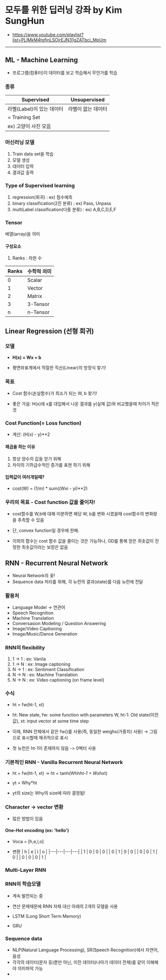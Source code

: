 # 모두를 위한 딥러닝 강좌 by Kim SungHun
* https://www.youtube.com/playlist?list=PLlMkM4tgfjnLSOjrEJN31gZATbcj_MpUm
----------------------

## ML - Machine Learning
* 프로그램(컴퓨터)이 데이터를 보고 학습해서 무언가를 학습

### 종류
| Supervised | Unsupervised |
|------------|--------------|
| 라벨(Label)이 있는 데이터 | 라벨이 없는 데이터 |
| = Training Set |   |
| ex) 고양이 사진 모음 |   |


### 머신러닝 모델
1. Train data set을 학습
2. 모델 생성
3. 데이터 입력
4. 결과값 출력

### Type of Supervised learning
1. regression(회귀) : ex) 점수예측
2. binary classification(2진 분류) : ex) Pass, Unpass
3. multiLabel classification(다중 분류) : ex) A,B,C,D,E,F

### Tensor
배열(array)을 의미

#### 구성요소
1. Ranks : 차원 수

| Ranks | 수학적 의미 |
|-------|------------|
| 0 | Scalar |
| 1 | Vector |
| 2 | Matrix |
| 3 | 3-Tensor |
| n | n-Tensor |

## Linear Regression (선형 회귀)
### 모델
* <b>H(x) = Wx + b</b>

* 평면좌표계에서 적절한 직선(Linear)의 방정식 찾기! 
### 목표
* Cost 함수(손실함수)가 최소가 되는 W, b 찾기!

* 좋은 가설: H(x)에 x를 대입해서 나온 결과를 y(실제 값)와 비교했을때 차이가 적은 것

### Cost Function(= Loss function)
* 계산: (H(x) - y)**2 

#### 제곱을 하는 이유
1. 항상 양수의 값을 얻기 위해
2. 차이의 기하급수적인 증가를 표현 하기 위해

#### 입력값이 여러개일때?
* cost(W) = (1/m) * sum((Wxi - yi)**2)

### 우리의 목표 - Cost function 값을 줄이자!
* cost함수를 W,b에 대해 미분하면 해당 W, b를 변화 시켰을때 cost함수의 변화량을 추측할 수 있음

* 단, convex function일 경우에 한해.
* 이외의 함수는 cost 함수 값을 줄이는 것은 가능하나, GD를 통해 얻은 최솟값이 진정한 최솟값이라는 보장은 없음

## RNN - Recurrent Neural Network
* Neural Network의 꽃!
* Sequence data 처리를 위해, 각 뉴런의 결과(state)를 다음 뉴런에 전달

### 활용처
* Language Model -> 연관어
* Speech Recognition
* Machine Translation
* Conversasion Modeling / Question Answering
* Image/Video Captioning
* Image/Music/Dance Generation

### RNN의 flexibility
1. 1 -> 1 : ex: Vanila
2. 1 -> N : ex: Image captioning
3. N -> 1 : ex: Sentiment Classification
4. N -> N : ex: Machine Translation
5. N -> N : ex: Video captioning (on frame level)

### 수식
* ht = fw(ht-1, xt)
* ht: New state, fw: some function with parameters W, ht-1: Old state(이전 값), xt: input vector at some time step
* 이때, RNN 전체에서 같은 fw()를 사용(즉, 동일한 weighs(가중치) 사용) -> 그림으로 표시할때 재귀적으로 표시

* 첫 뉴런은 ht-1이 존재하지 않음 -> 0벡터 사용

### 기본적인 RNN - Vanilla Recurrent Neural Network
* ht = fw(ht-1, xt) -> ht = tanh(Whh*ht-1 + Wxh*xt)
* yt = Why*ht

* yt의 size는 Why의 size에 따라 결정됨!

### Character -> vector 변환
* 많은 방법이 있음

#### One-Hot encoding (ex: 'hello')
* Voca = [h,e,l,o]

* 변환
| h | e | l | o |
|---|---|---|---|
| 1 | 0 | 0 | 0 |
| 0 | 1 | 0 | 0 |
| 0 | 0 | 1 | 0 |
| 0 | 0 | 0 | 1 |

### Multi-Layer RNN

### RNN의 학습모델
* 계속 발전되는 중
* 연산 문제때문에 RNN 자체 대신 아래의 2개의 모델을 사용

* LSTM (Long Short Term Memory)
* GRU

### Sequence data
* NLP(Natural Language Processing), SR(Speech Recognition)에서 자연어, 음성
* 각각의 데이터(문자 등)뿐만 아닌, 이전 데이터(나아가 데이터 전체)를 같이 이해해야 의미파악 가능
* 
